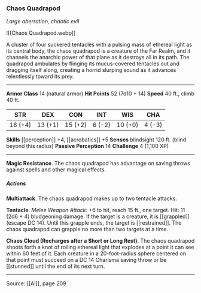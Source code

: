 ### Chaos Quadrapod
_Large aberration, chaotic evil_

![[Chaos Quadrapod.webp]]

A cluster of four suckered tentacles with a pulsing mass of ethereal light as its central body, the chaos quadrapod is a creature of the Far Realm, and it channels the anarchic power of that plane as it destroys all in its path. The quadrapod ambulates by flinging its mucus-covered tentacles out and dragging itself along, creating a horrid slurping sound as it advances relentlessly toward its prey.






---

**Armor Class** 14 (natural armor)
**Hit Points** 52 (7d10 + 14)
**Speed** 40 ft., climb 40 ft.

| STR     | DEX     | CON     | INT     | WIS     | CHA     |
|---------|---------|---------|---------|---------|---------|
| 18 (+4) | 13 (+1) | 15 (+2) | 6 (-2) | 10 (+0) | 4 (-3) |

**Skills** [[perception]] +4, [[acrobatics]] +5
**Senses** blindsight 120 ft. (blind beyond this radius)
**Passive Perception** 14
**Challenge** 4 (1,100 XP)

---

**Magic Resistance**. The chaos quadrapod has advantage on saving throws against spells and other magical effects.

##### Actions
**Multiattack**. The chaos quadrapod makes up to two tentacle attacks.

**Tentacle**. _Melee Weapon Attack:_ +6 to hit, reach 15 ft., one target. Hit: 11 (2d6 + 4) bludgeoning damage. If the target is a creature, it is [[grappled]] (escape DC 14). Until this grapple ends, the target is [[restrained]]. The chaos quadrapod can grapple no more than two targets at a time.

**Chaos Cloud (Recharges after a Short or Long Rest)**. The chaos quadrapod shoots forth a knot of roiling ethereal light that explodes at a point it can see within 60 feet of it. Each creature in a 20-foot-radius sphere centered on that point must succeed on a DC 14 Charisma saving throw or be [[stunned]] until the end of its next turn.


---

Source: [[AI]], page 209